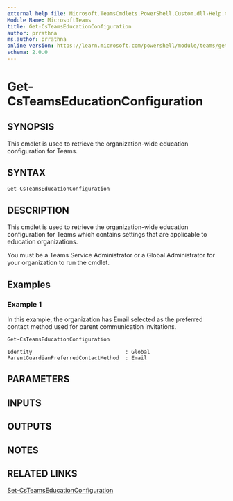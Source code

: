 ```yaml
---
external help file: Microsoft.TeamsCmdlets.PowerShell.Custom.dll-Help.xml
Module Name: MicrosoftTeams
title: Get-CsTeamsEducationConfiguration
author: prrathna
ms.author: prrathna
online version: https://learn.microsoft.com/powershell/module/teams/get-csteamseducationconfiguration
schema: 2.0.0
---
```


# Get-CsTeamsEducationConfiguration

## SYNOPSIS

This cmdlet is used to retrieve the organization-wide education configuration for Teams.

## SYNTAX

```powershell
Get-CsTeamsEducationConfiguration
```

## DESCRIPTION

This cmdlet is used to retrieve the organization-wide education configuration for Teams which contains settings that are applicable to education organizations.

You must be a Teams Service Administrator or a Global Administrator for your organization to run the cmdlet.

## Examples

### Example 1
In this example, the organization has Email selected as the preferred contact method used for parent communication invitations.

```powershell
Get-CsTeamsEducationConfiguration
```
```Output
Identity                              : Global
ParentGuardianPreferredContactMethod  : Email
```

## PARAMETERS

## INPUTS

## OUTPUTS

## NOTES

## RELATED LINKS

[Set-CsTeamsEducationConfiguration](Set-CsTeamsEducationConfiguration.md)

